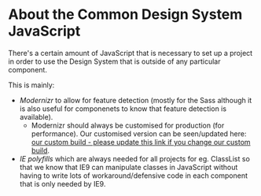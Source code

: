# About the Common Design System JavaScript

There's a certain amount of JavaScript that is necessary to set up a project in order to use the Design System that is outside of any particular component.

This is mainly:

- *Modernizr* to allow for feature detection (mostly for the Sass although it is also useful for componenets to know that feature detection is available).
    - Modernizr should always be customised for production (for performance). Our customised version can be seen/updated here: [our custom build - please update this link if you change our custom build](http://modernizr.com/download/#-backgroundsize-flexbox-cssanimations-applicationcache-canvas-hashchange-history-audio-video-indexeddb-input-inputtypes-localstorage-postmessage-sessionstorage-websockets-websqldatabase-webworkers-inlinesvg-smil-svg-svgclippaths-touch-webgl-shiv-cssclasses-addtest-prefixed-teststyles-testprop-testallprops-hasevent-prefixes-domprefixes-cookies-load "our custom build - please update this link if you change our custom build").
- *IE polyfills* which are always needed for all projects for eg. ClassList so that we know that IE9 can manipulate classes in JavaScript without having to write lots of workaround/defensive code in each component that is only needed by IE9.
